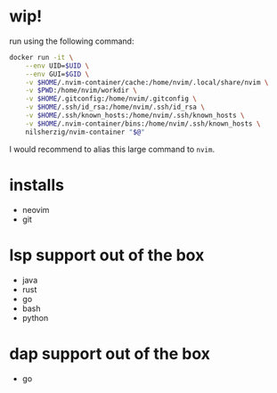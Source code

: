 # wip!

run using the following command:

```bash 
docker run -it \
    --env UID=$UID \
    --env GUI=$GID \
    -v $HOME/.nvim-container/cache:/home/nvim/.local/share/nvim \
    -v $PWD:/home/nvim/workdir \
    -v $HOME/.gitconfig:/home/nvim/.gitconfig \
    -v $HOME/.ssh/id_rsa:/home/nvim/.ssh/id_rsa \
    -v $HOME/.ssh/known_hosts:/home/nvim/.ssh/known_hosts \
    -v $HOME/.nvim-container/bins:/home/nvim/.ssh/known_hosts \
    nilsherzig/nvim-container "$@"
```

I would recommend to alias this large command to `nvim`.

# installs

- neovim 
- git

# lsp support out of the box

- java 
- rust 
- go
- bash 
- python

# dap support out of the box

- go
